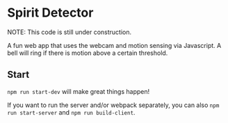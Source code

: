 # Spirit Detector

NOTE: This code is still under construction.

A fun web app that uses the webcam and motion sensing via Javascript. A bell will ring if there is motion above a certain threshold.

## Start

`npm run start-dev` will make great things happen!

If you want to run the server and/or webpack separately, you can also `npm run start-server` and `npm run build-client`.
